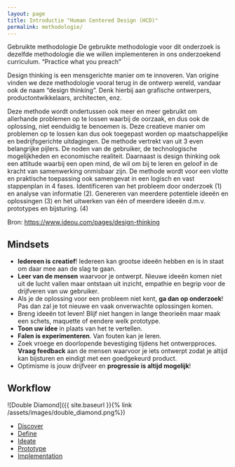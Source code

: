 ```yaml
---
layout: page
title: Introductie "Human Centered Design (HCD)"
permalink: methodologie/
---
```


Gebruikte methodologie
De gebruikte methodologie voor dit onderzoek is dezelfde methodologie die we willen implementeren in ons onderzoekend curriculum. “Practice what you preach”

Design thinking is een mensgerichte manier om te innoveren. Van origine vinden we deze methodologie vooral terug in de ontwerp wereld, vandaar ook de naam “design thinking”. Denk hierbij aan grafische ontwerpers, productontwikkelaars, architecten, enz.

Deze methode wordt ondertussen ook meer en meer gebruikt om allerhande problemen op te lossen waarbij de oorzaak, en dus ook de oplossing, niet eenduidig te benoemen is. Deze creatieve manier om problemen op te lossen kan dus ook toegepast worden op maatschappelijke en bedrijfsgerichte uitdagingen.
De methode vertrekt van uit 3 even belangrijke pijlers. De noden van de gebruiker, de technologische mogelijkheden en economische realiteit.
Daarnaast is design thinking ook een attitude waarbij een open mind, de wil om bij te leren en geloof in de kracht van samenwerking onmisbaar zijn.
De methode wordt voor een vlotte en praktische toepassing ook samengevat in een logisch en vast stappenplan in 4 fases. Identificeren van het probleem door onderzoek (1) en analyse van informatie (2). Genereren van meerdere potentiele ideeën en oplossingen (3) en het uitwerken van één of meerdere ideeën d.m.v. prototypes en bijsturing. (4)

Bron: https://www.ideou.com/pages/design-thinking

## Mindsets

- **Iedereen is creatief**! Iedereen kan grootse ideeën hebben en is in staat om daar mee aan de slag te gaan.
- **Leer van de mensen** waarvoor je ontwerpt. Nieuwe ideeën komen niet uit de lucht vallen maar ontstaan uit inzicht, empathie en begrip voor de drijfveren van uw gebruiker.
- Als je de oplossing voor een probleem niet kent, **ga dan op onderzoek**! Pas dan zal je tot nieuwe en vaak onverwachte oplossingen komen.
- Breng ideeën tot leven! Blijf niet hangen in lange theorieën maar maak een schets, maquette of eendere welk prototype. 
- **Toon uw idee** in plaats van het te vertellen.
- **Falen is experimenteren**. Van fouten kan je leren.
- Zoek vroege en doorlopende bevestiging tijdens het ontwerpproces. **Vraag feedback** aan de mensen waarvoor je iets ontwerpt zodat je altijd kan bijsturen en eindigt met een goedgekeurd product.
- Optimisme is jouw drijfveer en **progressie is altijd mogelijk**!


## Workflow

![Double Diamond]({{ site.baseurl }}{% link /assets/images/double_diamond.png%})


<ul class="actions">
<li><a href="{{ '/tools-discover' | absolute_url }}" class="button">Discover</a></li>
<li><a href="{{ '/tools-define' | absolute_url }}" class="button">Define</a></li>
<li><a href="{{ '/tools-ideate' | absolute_url }}" class="button">Ideate</a></li>
<li><a href="{{ '/tools-prototype' | absolute_url }}" class="button">Prototype</a></li>
<li><a href="{{ '/tools-implementation' | absolute_url }}" class="button">Implementation</a></li>
</ul>


